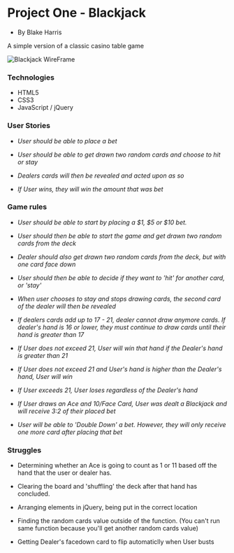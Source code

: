 # Project One - Blackjack

- By Blake Harris

A simple version of a classic casino table game

![Blackjack WireFrame](../Desktop/Pictures/Blackjack_Wireframe)


### Technologies

- HTML5
- CSS3
- JavaScript / jQuery

### User Stories

- *User should be able to place a bet*

- *User should be able to get drawn two random cards and choose to hit or stay*

- *Dealers cards will then be revealed and acted upon as so*

- *If User wins, they will win the amount that was bet*

### Game rules

- *User should be able to start by placing a $1, $5 or $10 bet.*

- *User should then be able to start the game and get drawn two random cards from the deck*

- *Dealer should also get drawn two random cards from the deck, but with one card face down*

- *User should then be able to decide if they want to 'hit' for another card, or 'stay'*

- *When user chooses to stay and stops drawing cards, the second card of the dealer will then be revealed*

- *If dealers cards add up to 17 - 21, dealer cannot draw anymore cards. If dealer's hand is 16 or lower, they must continue to draw cards until their hand is greater than 17*

- *If User does not exceed 21, User will win that hand if the Dealer's hand is greater than 21*

- *If User does not exceed 21 and User's hand is higher than the Dealer's hand, User will win*

- *If User exceeds 21, User loses regardless of the Dealer's hand*

- *If User draws an Ace and 10/Face Card, User was dealt a Blackjack and will receive 3:2 of their placed bet*

- *User will be able to 'Double Down' a bet. However, they will only receive one more card after placing that bet*

### Struggles 

- Determining whether an Ace is going to count as 1 or 11 based off the hand that the user or dealer has.

- Clearing the board and 'shuffling' the deck after that hand has concluded.

- Arranging elements in jQuery, being put in the correct location

- Finding the random cards value outside of the function. (You can't run same function because you'll get another random cards value)

- Getting Dealer's facedown card to flip automaticlly when User busts
